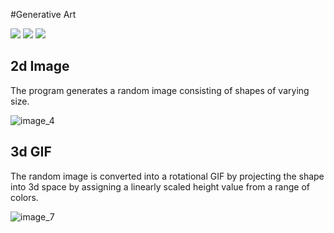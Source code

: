 #Generative Art

![](https://img.shields.io/badge/Python-3776AB?style=flat&logo=python&logoColor=blue&color=white)
![](https://img.shields.io/tokei/lines/github/AJM432/Generative-Art) 
![](https://img.shields.io/github/repo-size/AJM432/Generative-Art?style=flat)


## 2d Image

The program generates a random image consisting of shapes of varying size.

![image_4](https://user-images.githubusercontent.com/49791407/162780544-8607e532-e8d0-4cc4-89d0-f2b2e871e88a.png)


## 3d GIF

The random image is converted into a rotational GIF by projecting the shape into 3d space by assigning a linearly scaled height value from a range of colors.

![image_7](https://user-images.githubusercontent.com/49791407/162780556-2dffd64a-c7b9-41c4-a388-9868edaeebba.gif)
